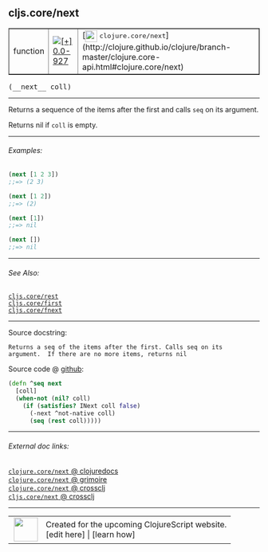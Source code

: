 ## cljs.core/next



 <table border="1">
<tr>
<td>function</td>
<td><a href="https://github.com/cljsinfo/cljs-api-docs/tree/0.0-927"><img valign="middle" alt="[+] 0.0-927" title="Added in 0.0-927" src="https://img.shields.io/badge/+-0.0--927-lightgrey.svg"></a> </td>
<td>
[<img height="24px" valign="middle" src="http://i.imgur.com/1GjPKvB.png"> <samp>clojure.core/next</samp>](http://clojure.github.io/clojure/branch-master/clojure.core-api.html#clojure.core/next)
</td>
</tr>
</table>


 <samp>
(__next__ coll)<br>
</samp>

---

Returns a sequence of the items after the first and calls `seq` on its argument.

Returns nil if `coll` is empty.

---

###### Examples:

```clj
(next [1 2 3])
;;=> (2 3)

(next [1 2])
;;=> (2)

(next [1])
;;=> nil

(next [])
;;=> nil
```

---

###### See Also:

[`cljs.core/rest`](cljs.core_rest.md)<br>
[`cljs.core/first`](cljs.core_first.md)<br>
[`cljs.core/fnext`](cljs.core_fnext.md)<br>

---


Source docstring:

```
Returns a seq of the items after the first. Calls seq on its
argument.  If there are no more items, returns nil
```


Source code @ [github](https://github.com/clojure/clojurescript/blob/r1886/src/cljs/cljs/core.cljs#L470-L477):

```clj
(defn ^seq next
  [coll]
  (when-not (nil? coll)
    (if (satisfies? INext coll false)
      (-next ^not-native coll)
      (seq (rest coll)))))
```

<!--
Repo - tag - source tree - lines:

 <pre>
clojurescript @ r1886
└── src
    └── cljs
        └── cljs
            └── <ins>[core.cljs:470-477](https://github.com/clojure/clojurescript/blob/r1886/src/cljs/cljs/core.cljs#L470-L477)</ins>
</pre>

-->

---



###### External doc links:

[`clojure.core/next` @ clojuredocs](http://clojuredocs.org/clojure.core/next)<br>
[`clojure.core/next` @ grimoire](http://conj.io/store/v1/org.clojure/clojure/1.7.0-beta3/clj/clojure.core/next/)<br>
[`clojure.core/next` @ crossclj](http://crossclj.info/fun/clojure.core/next.html)<br>
[`cljs.core/next` @ crossclj](http://crossclj.info/fun/cljs.core.cljs/next.html)<br>

---

 <table>
<tr><td>
<img valign="middle" align="right" width="48px" src="http://i.imgur.com/Hi20huC.png">
</td><td>
Created for the upcoming ClojureScript website.<br>
[edit here] | [learn how]
</td></tr></table>

[edit here]:https://github.com/cljsinfo/cljs-api-docs/blob/master/cljsdoc/cljs.core_next.cljsdoc
[learn how]:https://github.com/cljsinfo/cljs-api-docs/wiki/cljsdoc-files

<!--

This information was too distracting to show to readers, but I'll leave it
commented here since it is helpful to:

- pretty-print the data used to generate this document
- and show how to retrieve that data



The API data for this symbol:

```clj
{:description "Returns a sequence of the items after the first and calls `seq` on its argument.\n\nReturns nil if `coll` is empty.",
 :return-type seq,
 :ns "cljs.core",
 :name "next",
 :signature ["[coll]"],
 :history [["+" "0.0-927"]],
 :type "function",
 :related ["cljs.core/rest" "cljs.core/first" "cljs.core/fnext"],
 :full-name-encode "cljs.core_next",
 :source {:code "(defn ^seq next\n  [coll]\n  (when-not (nil? coll)\n    (if (satisfies? INext coll false)\n      (-next ^not-native coll)\n      (seq (rest coll)))))",
          :title "Source code",
          :repo "clojurescript",
          :tag "r1886",
          :filename "src/cljs/cljs/core.cljs",
          :lines [470 477]},
 :examples [{:id "7db59a",
             :content "```clj\n(next [1 2 3])\n;;=> (2 3)\n\n(next [1 2])\n;;=> (2)\n\n(next [1])\n;;=> nil\n\n(next [])\n;;=> nil\n```"}],
 :full-name "cljs.core/next",
 :clj-symbol "clojure.core/next",
 :docstring "Returns a seq of the items after the first. Calls seq on its\nargument.  If there are no more items, returns nil"}

```

Retrieve the API data for this symbol:

```clj
;; from Clojure REPL
(require '[clojure.edn :as edn])
(-> (slurp "https://raw.githubusercontent.com/cljsinfo/cljs-api-docs/catalog/cljs-api.edn")
    (edn/read-string)
    (get-in [:symbols "cljs.core/next"]))
```

-->

